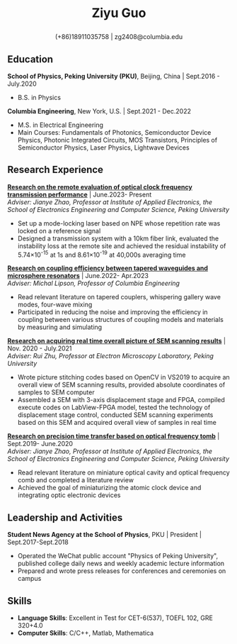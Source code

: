 # <p align=center> **Ziyu Guo** </p>
<p align=center> (+86)18911035758 | zg2408@columbia.edu </p>

## Education
**School of Physics, Peking University (PKU)**, Beijing, China | Sept.2016 - July.2020
- B.S. in Physics

**Columbia Engineering**, New York, U.S. | Sept.2021 - Dec.2022
- M.S. in Electrical Engineering
- Main Courses: Fundamentals of Photonics, Semiconductor Device Physics, Photonic Integrated Circuits, MOS Transistors, Principles of Semiconductor Physics, Laser Physics, Lightwave Devices

## Research Experience
<ins>**Research on the remote evaluation of optical clock frequency transmission performance**</ins> | June.2023- Present  
*Adviser: Jianye Zhao, Professor at Institute of Applied Electronics, the School of Electronics Engineering and Computer Science, Peking University*  
- Set up a mode-locking laser based on NPE whose repetition rate was locked on a reference signal
- Designed a transmission system with a 10km fiber link, evaluated the instability loss at the remote site and achieved the residual instability of 5.74×10<sup>-15</sup> at 1s and 8.61×10<sup>-19</sup> at 40,000s averaging time

<ins>**Research on coupling efficiency between tapered waveguides and microsphere resonators**</ins> | June.2022- Apr.2023  
*Adviser: Michal Lipson, Professor of Columbia Engineering*
- Read relevant literature on tapered couplers, whispering gallery wave modes, four-wave mixing
- Participated in reducing the noise and improving the efficiency in coupling between various structures of coupling models and materials by measuring and simulating  

<ins>**Research on acquiring real time overall picture of SEM scanning results**</ins> | Nov. 2020 - July.2021  
*Adviser: Rui Zhu, Professor at Electron Microscopy Laboratory, Peking University*
- Wrote picture stitching codes based on OpenCV in VS2019 to acquire an overall view of SEM scanning results, provided absolute coordinates of samples to SEM computer
- Assembled a SEM with 3-axis displacement stage and FPGA, compiled execute codes on LabView-FPGA model, tested the technology of displacement stage control, conducted SEM scanning experiments based on this SEM and acquired overall view of samples in real time

<ins>**Research on precision time transfer based on optical frequency tomb**</ins> | Sept.2019- June.2020  
*Adviser: Jianye Zhao, Professor at Institute of Applied Electronics, the School of Electronics Engineering and Computer Science, Peking University*
- Read relevant literature on miniature optical cavity and optical frequency comb and completed a literature review
- Achieved the goal of miniaturizing the atomic clock device and integrating optic electronic devices

## Leadership and Activities
**Student News Agency at the School of Physics**, PKU | President | Sept.2017-Sept.2018
- Operated the WeChat public account "Physics of Peking University", published college daily news and weekly academic lecture information
- Prepared and wrote press releases for conferences and ceremonies on campus

## Skills
- **Language Skills**: Excellent in Test for CET-6(537), TOEFL 102, GRE 320+4.0
- **Computer Skills**: C/C++, Matlab, Mathematica
